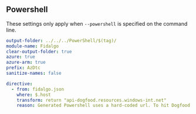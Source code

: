 ## Powershell

These settings only apply when `--powershell` is specified on the command line.

```yaml $(powershell)
output-folder: ../../../PowerShell/$(tag)/
module-name: Fidalgo
clear-output-folder: true
azure: true
azure-arm: true
prefix: AzDtc
sanitize-names: false
```

```yaml $(internalSdk)
directive:
  - from: fidalgo.json
    where: $.host
    transform: return "api-dogfood.resources.windows-int.net"
    reason: Generated Powershell uses a hard-coded url. To hit Dogfood we manipulate it here.
```